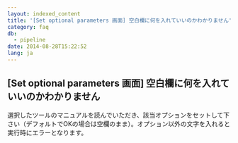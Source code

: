 ```yaml
---
layout: indexed_content
title: '[Set optional parameters 画面] 空白欄に何を入れていいのかわかりません'
category: faq
db:
  - pipeline
date: 2014-08-28T15:22:52
lang: ja
---
```


## [Set optional parameters 画面] 空白欄に何を入れていいのかわかりません

選択したツールのマニュアルを読んでいただき、該当オプションをセットして下さい（デフォルトでOKの場合は空欄のまま）。オプション以外の文字を入れると実行時にエラーとなります。